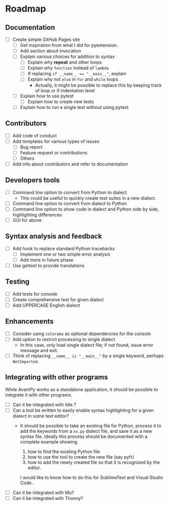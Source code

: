 # Roadmap

## Documentation

- [ ] Create simple GitHub Pages site
  - [ ] Get inspiration from what I did for pyextension.
  - [ ] Add section about invocation
  - [ ] Explain various choices for addition to syntax
    - [ ] Explain why **repeat** and other loops
    - [ ] Explain why `function` instead of `lambda`
    - [ ] If replacing `if __name__ == "__main__"`, explain
    - [ ] Explain why not `else` in `for` and `while` loops
      - Actually, it might be possible to replace this by keeping track of loop or if indentation level
  - [ ] Explain how to use pytest
    - [ ] Explain how to create new tests
  - [ ] Explain how to run a single test without using pytest

## Contributors

- [ ] Add code of conduct
- [ ] Add templates for various types of issues
  - [ ] Bug report
  - [ ] Feature request or contributions
  - [ ] Others
- [ ] Add info about contributors and refer to documentation

## Developers tools

- [ ] Command line option to convert from Python to dialect
  - This could be useful to quickly create test suites in a new dialect.
- [ ] Command line option to convert from dialect to Python
- [ ] Command line option to show code in dialect and Python side by side, highlighting differences
- [ ] GUI for above

## Syntax analysis and feedback

- [ ] Add hook to replace standard Python tracebacks
  - [ ] Implement one or two simple error analysis
  - [ ] Add more in future phase
- [ ] Use gettext to provide translations

## Testing

- [ ] Add tests for console
- [ ] Create comprehensive test for given dialect
- [ ] Add UPPERCASE English dialect

## Enhancements

- [ ] Consider using `colorama` as optional dependencies for the console
- [ ] Add option to restrict processing to single dialect
  - In this case, only load single dialect file; if not found, issue error message and exit.
- [ ] Think of replacing `__name__ is "__main__"` by a single keyword, perhaps `NotImported`.

## Integrating with other programs

While AvantPy works as a standalone application, it should be possible
to integrate it with other programs.  

- [ ] Can it be integrated with Idle ?
- [ ] Can a tool be written to easily enable syntax highlighting for a given dialect in some text editor?
  - It should be possible to take an existing file for Python, process it to add the keywords from a `xx.py` dialect file, and save it as a new syntax file. Ideally this process should be documented with a complete example showing
      1. how to find the existing Python file
      2. how to use the tool to create the new file (say pyfr)
      3. how to add the newly created file so that it is recognized by the editor.

    I would like to know how to do this for SublimeText and Visual Studio Code..
- [ ] Can it be integrated with Mu?
- [ ] Can it be integrated with Thonny?